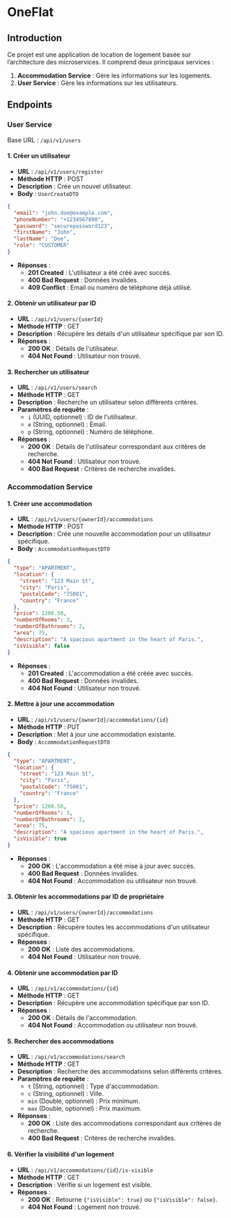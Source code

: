 # OneFlat

## Introduction

Ce projet est une application de location de logement basée sur l’architecture des microservices. Il comprend deux principaux services :
1. **Accommodation Service** : Gère les informations sur les logements.
2. **User Service** : Gère les informations sur les utilisateurs.

## Endpoints

### User Service

Base URL : `/api/v1/users`

#### 1. Créer un utilisateur
- **URL** : `/api/v1/users/register`
- **Méthode HTTP** : POST
- **Description** : Crée un nouvel utilisateur.
- **Body** : `UserCreateDTO`

```json
{
  "email": "john.doe@example.com",
  "phoneNumber": "+1234567890",
  "password": "securepassword123",
  "firstName": "John",
  "lastName": "Doe",
  "role": "CUSTOMER"
}
```

- **Réponses** :
    - **201 Created** : L'utilisateur a été créé avec succès.
    - **400 Bad Request** : Données invalides.
    - **409 Conflict** : Email ou numéro de téléphone déjà utilisé.

#### 2. Obtenir un utilisateur par ID
- **URL** : `/api/v1/users/{userId}`
- **Méthode HTTP** : GET
- **Description** : Récupère les détails d'un utilisateur spécifique par son ID.
- **Réponses** :
    - **200 OK** : Détails de l'utilisateur.
    - **404 Not Found** : Utilisateur non trouvé.

#### 3. Rechercher un utilisateur
- **URL** : `/api/v1/users/search`
- **Méthode HTTP** : GET
- **Description** : Recherche un utilisateur selon différents critères.
- **Paramètres de requête** :
    - `i` (UUID, optionnel) : ID de l'utilisateur.
    - `e` (String, optionnel) : Email.
    - `p` (String, optionnel) : Numéro de téléphone.
- **Réponses** :
    - **200 OK** : Détails de l'utilisateur correspondant aux critères de recherche.
    - **404 Not Found** : Utilisateur non trouvé.
    - **400 Bad Request** : Critères de recherche invalides.


### Accommodation Service


#### 1. Créer une accommodation
- **URL** : `/api/v1/users/{ownerId}/accommodations`
- **Méthode HTTP** : POST
- **Description** : Crée une nouvelle accommodation pour un utilisateur spécifique.
- **Body** : `AccommodationRequestDTO`

```json
{
  "type": "APARTMENT",
  "location": {
    "street": "123 Main St",
    "city": "Paris",
    "postalCode": "75001",
    "country": "France"
  },
  "price": 1200.50,
  "numberOfRooms": 3,
  "numberOfBathrooms": 2,
  "area": 75,
  "description": "A spacious apartment in the heart of Paris.",
  "isVisible": false
}
```

- **Réponses** :
    - **201 Created** : L'accommodation a été créée avec succès.
    - **400 Bad Request** : Données invalides.
    - **404 Not Found** : Utilisateur non trouvé.

#### 2. Mettre à jour une accommodation
- **URL** : `/api/v1/users/{ownerId}/accommodations/{id}`
- **Méthode HTTP** : PUT
- **Description** : Met à jour une accommodation existante.
- **Body** : `AccommodationRequestDTO`

```json
{
  "type": "APARTMENT",
  "location": {
    "street": "123 Main St",
    "city": "Paris",
    "postalCode": "75001",
    "country": "France"
  },
  "price": 1200.50,
  "numberOfRooms": 3,
  "numberOfBathrooms": 2,
  "area": 75,
  "description": "A spacious apartment in the heart of Paris.",
  "isVisible": true
}
```

- **Réponses** :
    - **200 OK** : L'accommodation a été mise à jour avec succès.
    - **400 Bad Request** : Données invalides.
    - **404 Not Found** : Accommodation ou utilisateur non trouvé.


#### 3. Obtenir les accommodations par ID de propriétaire
- **URL** : `/api/v1/users/{ownerId}/accommodations`
- **Méthode HTTP** : GET
- **Description** : Récupère toutes les accommodations d'un utilisateur spécifique.
- **Réponses** :
    - **200 OK** : Liste des accommodations.
    - **404 Not Found** : Utilisateur non trouvé.


#### 4. Obtenir une accommodation par ID
- **URL** : `/api/v1/accommodations/{id}`
- **Méthode HTTP** : GET
- **Description** : Récupère une accommodation spécifique par son ID.
- **Réponses** :
    - **200 OK** : Détails de l'accommodation.
    - **404 Not Found** : Accommodation ou utilisateur non trouvé.


#### 5. Rechercher des accommodations
- **URL** : `/api/v1/accommodations/search`
- **Méthode HTTP** : GET
- **Description** : Recherche des accommodations selon différents critères.
- **Paramètres de requête** :
    - `t` (String, optionnel) : Type d'accommodation.
    - `c` (String, optionnel) : Ville.
    - `min` (Double, optionnel) : Prix minimum.
    - `max` (Double, optionnel) : Prix maximum.
- **Réponses** :
    - **200 OK** : Liste des accommodations correspondant aux critères de recherche.
    - **400 Bad Request** : Critères de recherche invalides.


#### 6. Vérifier la visibilité d'un logement
- **URL** : `/api/v1/accommodations/{id}/is-visible`
- **Méthode HTTP** : GET
- **Description** : Vérifie si un logement est visible.
- **Réponses** :
  - **200 OK** : Retourne `{"isVisible": true}` ou `{"isVisible": false}`.
  - **404 Not Found** : Logement non trouvé.
